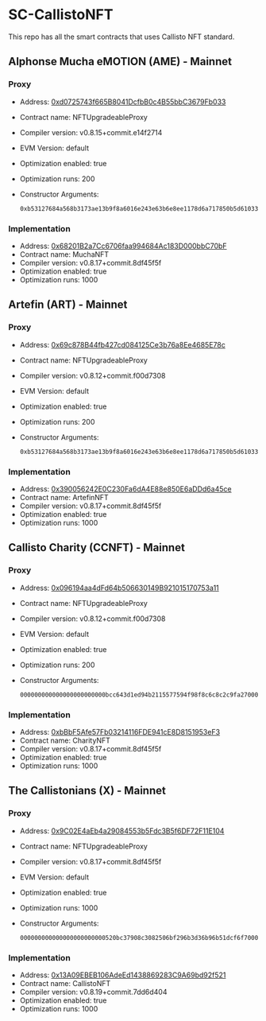 # SC-CallistoNFT

This repo has all the smart contracts that uses Callisto NFT standard.

## Alphonse Mucha eMOTION (AME) - Mainnet

### Proxy

- Address: [0xd0725743f665B8041DcfbB0c4B55bbC3679Fb033](https://explorer.callisto.network/address/0xd0725743f665B8041DcfbB0c4B55bbC3679Fb033/transactions)
- Contract name: NFTUpgradeableProxy
- Compiler version: v0.8.15+commit.e14f2714
- EVM Version: default
- Optimization enabled: true
- Optimization runs: 200
- Constructor Arguments:

  ```
  0xb53127684a568b3173ae13b9f8a6016e243e63b6e8ee1178d6a717850b5d6103360894a13ba1a3210667c828492db98dca3e2076cc3735a920a3ca505d382bbc0000000000000000000000004d1d41ae790834d1f165fec53065e6ea44d232650000000000000000000000009640700f2da5d99a201c20d53ee724bc7d829cff00000000000000000000000000000000000000000000000000000000000000600000000000000000000000000000000000000000000000000000000000000000
  ```

### Implementation

- Address: [0x68201B2a7Cc6706faa994684Ac183D000bbC70bF](https://explorer.callisto.network/address/0x68201B2a7Cc6706faa994684Ac183D000bbC70bF/transactions)
- Contract name: MuchaNFT
- Compiler version: v0.8.17+commit.8df45f5f
- Optimization enabled: true
- Optimization runs: 1000

## Artefin (ART) - Mainnet

### Proxy

- Address: [0x69c878B44fb427cd084125Ce3b76a8Ee4685E78c](https://explorer.callisto.network/address/0x69c878B44fb427cd084125Ce3b76a8Ee4685E78c/transactions)
- Contract name: NFTUpgradeableProxy
- Compiler version: v0.8.12+commit.f00d7308
- EVM Version: default
- Optimization enabled: true
- Optimization runs: 200
- Constructor Arguments:

  ```
  0xb53127684a568b3173ae13b9f8a6016e243e63b6e8ee1178d6a717850b5d6103360894a13ba1a3210667c828492db98dca3e2076cc3735a920a3ca505d382bbc000000000000000000000000f0714b2137cbebbdd66d01873f855d63d455c0270000000000000000000000007b28236de05318fc4861ba4be1e5932f07336a3500000000000000000000000000000000000000000000000000000000000000600000000000000000000000000000000000000000000000000000000000000000
  ```

### Implementation

- Address: [0x390056242E0C230Fa6dA4E88e850E6aDDd6a45ce](https://explorer.callisto.network/address/0x390056242E0C230Fa6dA4E88e850E6aDDd6a45ce/transactions)
- Contract name: ArtefinNFT
- Compiler version: v0.8.17+commit.8df45f5f
- Optimization enabled: true
- Optimization runs: 1000

## Callisto Charity (CCNFT) - Mainnet

### Proxy

- Address: [0x096194aa4dFd64b506630149B921015170753a11](https://explorer.callisto.network/address/0x096194aa4dFd64b506630149B921015170753a11/transactions)
- Contract name: NFTUpgradeableProxy
- Compiler version: v0.8.12+commit.f00d7308
- EVM Version: default
- Optimization enabled: true
- Optimization runs: 200
- Constructor Arguments:

  ```
  000000000000000000000000bcc643d1ed94b2115577594f98f8c6c8c2c9fa270000000000000000000000008c3a198929e8796a09f017d11b56f684679a472100000000000000000000000000000000000000000000000000000000000000600000000000000000000000000000000000000000000000000000000000000000
  ```

### Implementation

- Address: [0xbBbF5Afe57Fb03214116FDE941cE8D8151953eF3](https://explorer.callisto.network/address/0xbBbF5Afe57Fb03214116FDE941cE8D8151953eF3/transactions)
- Contract name: CharityNFT
- Compiler version: v0.8.17+commit.8df45f5f
- Optimization enabled: true
- Optimization runs: 1000

## The Callistonians (X) - Mainnet

### Proxy

- Address: [0x9C02E4aEb4a29084553b5Fdc3B5f6DF72F11E104](https://explorer.callisto.network/address/0x9C02E4aEb4a29084553b5Fdc3B5f6DF72F11E104/transactions)
- Contract name: NFTUpgradeableProxy
- Compiler version: v0.8.17+commit.8df45f5f
- EVM Version: default
- Optimization enabled: true
- Optimization runs: 1000
- Constructor Arguments:

  ```
  000000000000000000000000520bc37908c3082506bf296b3d36b96b51dcf6f70000000000000000000000001f44e6993b24aee1c0401c10b1c6bbeaaeeecafa00000000000000000000000000000000000000000000000000000000000000600000000000000000000000000000000000000000000000000000000000000000
  ```

### Implementation

- Address: [0x13A09EBEB106AdeEd1438869283C9A69bd92f521](https://explorer.callisto.network/address/0x13A09EBEB106AdeEd1438869283C9A69bd92f521/transactions)
- Contract name: CallistoNFT
- Compiler version: v0.8.19+commit.7dd6d404
- Optimization enabled: true
- Optimization runs: 1000

